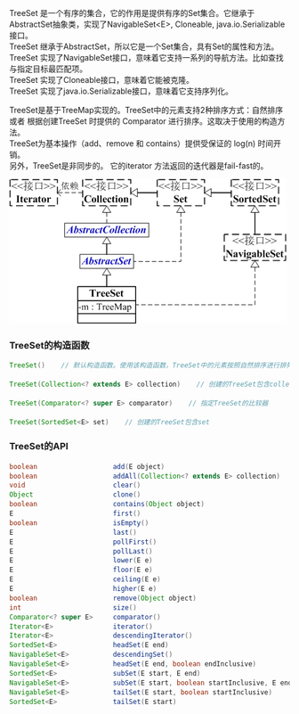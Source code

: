 TreeSet 是一个有序的集合，它的作用是提供有序的Set集合。它继承于AbstractSet抽象类，实现了NavigableSet&lt;E&gt;, Cloneable, java.io.Serializable接口。  
TreeSet 继承于AbstractSet，所以它是一个Set集合，具有Set的属性和方法。  
TreeSet 实现了NavigableSet接口，意味着它支持一系列的导航方法。比如查找与指定目标最匹配项。  
TreeSet 实现了Cloneable接口，意味着它能被克隆。  
TreeSet 实现了java.io.Serializable接口，意味着它支持序列化。

TreeSet是基于TreeMap实现的。TreeSet中的元素支持2种排序方式：自然排序 或者 根据创建TreeSet 时提供的 Comparator 进行排序。这取决于使用的构造方法。  
TreeSet为基本操作（add、remove 和 contains）提供受保证的 log\(n\) 时间开销。  
另外，TreeSet是非同步的。 它的iterator 方法返回的迭代器是fail-fast的。

![](/assets/treeset.png)

### **TreeSet的构造函数**

```java
TreeSet()    // 默认构造函数。使用该构造函数，TreeSet中的元素按照自然排序进行排列。

TreeSet(Collection<? extends E> collection)    // 创建的TreeSet包含collection

TreeSet(Comparator<? super E> comparator)    // 指定TreeSet的比较器

TreeSet(SortedSet<E> set)    // 创建的TreeSet包含set
```

### **TreeSet的API**

```java
boolean                   add(E object)
boolean                   addAll(Collection<? extends E> collection)
void                      clear()
Object                    clone()
boolean                   contains(Object object)
E                         first()
boolean                   isEmpty()
E                         last()
E                         pollFirst()
E                         pollLast()
E                         lower(E e)
E                         floor(E e)
E                         ceiling(E e)
E                         higher(E e)
boolean                   remove(Object object)
int                       size()
Comparator<? super E>     comparator()
Iterator<E>               iterator()
Iterator<E>               descendingIterator()
SortedSet<E>              headSet(E end)
NavigableSet<E>           descendingSet()
NavigableSet<E>           headSet(E end, boolean endInclusive)
SortedSet<E>              subSet(E start, E end)
NavigableSet<E>           subSet(E start, boolean startInclusive, E end, boolean endInclusive)
NavigableSet<E>           tailSet(E start, boolean startInclusive)
SortedSet<E>              tailSet(E start)
```



